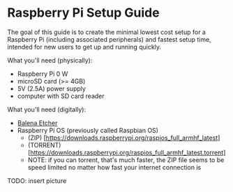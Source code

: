 # Raspberry Pi Setup Guide

The goal of this guide is to create the minimal lowest cost setup for a Raspberry Pi (including associated peripherals) and fastest setup time, intended for new users to get up and running quickly.  

What you'll need (physically):
- Raspberry Pi 0 W
- microSD card (>= 4GB)
- 5V (2.5A) power supply
- computer with SD card reader

What you'll need (digitally):
- [Balena Etcher](https://www.balena.io/etcher/)
- Raspberry Pi OS (previously called Raspbian OS)
  - (ZIP) [https://downloads.raspberrypi.org/raspios_full_armhf_latest]
  - (TORRENT) [https://downloads.raspberrypi.org/raspios_full_armhf_latest.torrent] 
  - NOTE: if you can torrent, that's much faster, the ZIP file seems to be speed limited no matter how fast your internet connection is

TODO: insert picture
